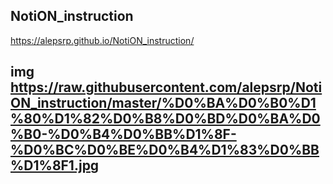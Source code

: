 ## NotiON_instruction
https://alepsrp.github.io/NotiON_instruction/

## img https://raw.githubusercontent.com/alepsrp/NotiON_instruction/master/%D0%BA%D0%B0%D1%80%D1%82%D0%B8%D0%BD%D0%BA%D0%B0-%D0%B4%D0%BB%D1%8F-%D0%BC%D0%BE%D0%B4%D1%83%D0%BB%D1%8F1.jpg
